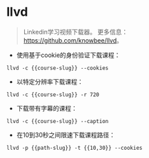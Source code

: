 # llvd

> Linkedin学习视频下载器。
> 更多信息：<https://github.com/knowbee/llvd>。

- 使用基于cookie的身份验证下载课程：

`llvd -c {{course-slug}} --cookies`

- 以特定分辨率下载课程：

`llvd -c {{course-slug}} -r 720`

- 下载带有字幕的课程：

`llvd -c {{course-slug}} --caption`

- 在10到30秒之间限速下载课程路径：

`llvd -p {{path-slug}} -t {{10,30}} --cookies`